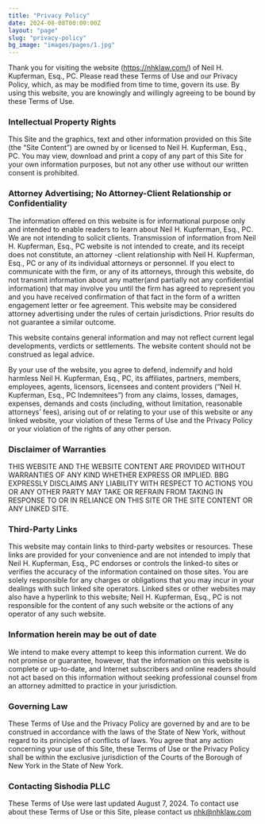 ```yaml
---
title: "Privacy Policy"
date: 2024-08-08T00:00:00Z
layout: "page"
slug: "privacy-policy"
bg_image: "images/pages/1.jpg"
---
```


Thank you for visiting the website (https://nhklaw.com/) of Neil H. Kupferman, Esq., PC. Please read these Terms of Use and our Privacy Policy, which, as may be modified from time to time, govern its use. By using this website, you are knowingly and willingly agreeing to be bound by these Terms of Use.

### Intellectual Property Rights

This Site and the graphics, text and other information provided on this Site (the “Site Content”) are owned by or licensed to Neil H. Kupferman, Esq., PC. You may view, download and print a copy of any part of this Site for your own information purposes, but not any other use without our written consent is prohibited.

### Attorney Advertising; No Attorney-Client Relationship or Confidentiality
The information offered on this website is for informational purpose only and intended to enable readers to learn about Neil H. Kupferman, Esq., PC. We are not intending to solicit clients. Transmission of information from Neil H. Kupferman, Esq., PC website is not intended to create, and its receipt does not constitute, an attorney -client relationship with Neil H. Kupferman, Esq., PC or any of its individual attorneys or personnel. If you elect to communicate with the firm, or any of its attorneys, through this website, do not transmit information about any matter(and partially not any confidential information) that may involve you until the firm has agreed to represent you and you have received confirmation of that fact in the form of a written engagement letter or fee agreement. This website may be considered attorney advertising under the rules of certain jurisdictions. Prior results do not guarantee a similar outcome.

This website contains general information and may not reflect current legal developments, verdicts or settlements. The website content should not be construed as legal advice.

By your use of the website, you agree to defend, indemnify and hold harmless Neil H. Kupferman, Esq., PC, its affiliates, partners, members, employees, agents, licensors, licensees and content providers (“Neil H. Kupferman, Esq., PC Indemnitees”) from any claims, losses, damages, expenses, demands and costs (including, without limitation, reasonable attorneys’ fees), arising out of or relating to your use of this website or any linked website, your violation of these Terms of Use and the Privacy Policy or your violation of the rights of any other person.

### Disclaimer of Warranties
THIS WEBSITE AND THE WEBSITE CONTENT ARE PROVIDED WITHOUT WARRANTIES OF ANY KIND WHETHER EXPRESS OR IMPLIED. BBG EXPRESSLY DISCLAIMS ANY LIABILITY WITH RESPECT TO ACTIONS YOU OR ANY OTHER PARTY MAY TAKE OR REFRAIN FROM TAKING IN RESPONSE TO OR IN RELIANCE ON THIS SITE OR THE SITE CONTENT OR ANY LINKED SITE.

### Third-Party Links
This website may contain links to third-party websites or resources. These links are provided for your convenience and are not intended to imply that Neil H. Kupferman, Esq., PC endorses or controls the linked-to sites or verifies the accuracy of the information contained on those sites. You are solely responsible for any charges or obligations that you may incur in your dealings with such linked site operators. Linked sites or other websites may also have a hyperlink to this website; Neil H. Kupferman, Esq., PC is not responsible for the content of any such website or the actions of any operator of any such website.

### Information herein may be out of date
We intend to make every attempt to keep this information current. We do not promise or guarantee, however, that the information on this website is complete or up-to-date, and Internet subscribers and online readers should not act based on this information without seeking professional counsel from an attorney admitted to practice in your jurisdiction.

### Governing Law
These Terms of Use and the Privacy Policy are governed by and are to be construed in accordance with the laws of the State of New York, without regard to its principles of conflicts of laws. You agree that any action concerning your use of this Site, these Terms of Use or the Privacy Policy shall be within the exclusive jurisdiction of the Courts of the Borough of New York in the State of New York.

### Contacting Sishodia PLLC
These Terms of Use were last updated August 7, 2024. To contact use about these Terms of Use or this Site, please contact us nhk@nhklaw.com

